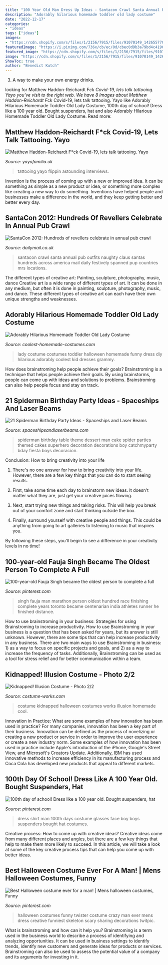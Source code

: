 ```yaml
---
title: "100 Year Old Man Dress Up Ideas - Santacon Crawl Santa Annual Pub Outfits Naughty Claus Santas Hundreds Across America Mail Daily Festively Spanned Pup Countries Mrs Locations"
description: "Adorably hilarious homemade toddler old lady costume"
date: "2022-12-17"
categories:
- "ideas"
tags: ["ideas"]
images:
- "https://cdn.shopify.com/s/files/1/2156/7915/files/91070149_142655770486025_5938227147863752704_n_large.jpg?v=1586011267"
featuredImage: "https://i.pinimg.com/736x/cb/ec/0d/cbec0d9b3a79bd4c41962e556f751b28--white-face-paint-school-dresses.jpg"
featured_image: "https://cdn.shopify.com/s/files/1/2156/7915/files/91070149_142655770486025_5938227147863752704_n_large.jpg?v=1586011267"
image: "https://cdn.shopify.com/s/files/1/2156/7915/files/91070149_142655770486025_5938227147863752704_n_large.jpg?v=1586011267"
ShowToc: true
author: "Benedict Kutch"
---
```



3. A way to make your own energy drinks.

	

		
looking for Matthew Haddon-Reichardt F*ck Covid-19, lets talk tattooing. Yayo you've visit to the right web. We have 8 Images about Matthew Haddon-Reichardt F*ck Covid-19, lets talk tattooing. Yayo like Adorably Hilarious Homemade Toddler Old Lady Costume, 100th day of school! Dress like a 100 year old. Bought suspenders, hat and also Adorably Hilarious Homemade Toddler Old Lady Costume. Read more:
		
    
## Matthew Haddon-Reichardt F*ck Covid-19, Lets Talk Tattooing. Yayo

<img loading=lazy src="https://cdn.shopify.com/s/files/1/2156/7915/files/91070149_142655770486025_5938227147863752704_n_large.jpg?v=1586011267" onerror="this.onerror=null;this.src='https://tse4.mm.bing.net/th?id=OIP.Nihik8rVuaZL05GuSJqonwAAAA&amp;pid=15.1';" alt="Matthew Haddon-Reichardt F*ck Covid-19, lets talk tattooing. Yayo">

_Source: yayofamilia.uk_

>tattooing yayo flippin astounding interviews. 

	

Invention is the process of coming up with a new or improved idea. It can be something as simple as a new product or idea, or something more complex like creating a new way to do something. Inventions have helped people and businesses make a difference in the world, and they keep getting better and better every day.

    
## SantaCon 2012: Hundreds Of Revellers Celebrate In Annual Pub Crawl

<img loading=lazy src="https://i.dailymail.co.uk/i/pix/2012/12/16/article-2248854-1689CB46000005DC-948_634x707.jpg" onerror="this.onerror=null;this.src='https://tse3.mm.bing.net/th?id=OIP.lbajx12vHHDRr_OUPYsylAENEs&amp;pid=15.1';" alt="SantaCon 2012: Hundreds of revellers celebrate in annual pub crawl">

_Source: dailymail.co.uk_

>santacon crawl santa annual pub outfits naughty claus santas hundreds across america mail daily festively spanned pup countries mrs locations. 

	

The different types of creative art: Painting, sculpture, photography, music, dance
Creative art is a wide range of different types of art. It can be done in any medium, but often it is done in painting, sculpture, photography, music, and dance. These different types of creative art can each have their own unique strengths and weaknesses.

    
## Adorably Hilarious Homemade Toddler Old Lady Costume

<img loading=lazy src="https://www.coolest-homemade-costumes.com/files/2016/11/grammy-turns-two-153876-e1500461281538-322x522.jpg" onerror="this.onerror=null;this.src='https://tse3.mm.bing.net/th?id=OIP.nooX5ASIibQxSnIuZroyJAAAAA&amp;pid=15.1';" alt="Adorably Hilarious Homemade Toddler Old Lady Costume">

_Source: coolest-homemade-costumes.com_

>lady costume costumes toddler halloween homemade funny dress diy hilarious adorably coolest kid dresses grammy. 

	

How does brainstroming help people achieve their goals?
Brainstroming is a technique that helps people achieve their goals. By using brainstorms, people can come up with ideas and solutions to problems. Brainstroming can also help people focus and stay on track.

    
## 21 Spiderman Birthday Party Ideas - Spaceships And Laser Beams

<img loading=lazy src="http://spaceshipsandlaserbeams.com/wp-content/uploads/2016/04/14-Spiderman-Birthday-Party-660x880.jpg" onerror="this.onerror=null;this.src='https://tse1.mm.bing.net/th?id=OIP.pRjQi1KMqWQfs0NnvPa9rAHaJ4&amp;pid=15.1';" alt="21 Spiderman Birthday Party Ideas - Spaceships and Laser Beams">

_Source: spaceshipsandlaserbeams.com_

>spiderman birthday table theme dessert man cake spider parties themed cakes superhero decoration decorations boy catchmyparty bday fiesta boys decoracion. 

	

Conclusion: How to bring creativity into your life
1. There's no one answer for how to bring creativity into your life. However, there are a few key things that you can do to start seeing results.
2. First, take some time each day to brainstorm new ideas. It doesn't matter what they are, just get your creative juices flowing.

3. Next, start trying new things and taking risks. This will help you break out of your comfort zone and start thinking outside the box.

4. Finally, surround yourself with creative people and things. This could be anything from going to art galleries to listening to music that inspires you.

By following these steps, you'll begin to see a difference in your creativity levels in no time!

    
## 100-year-old Fauja Singh Became The Oldest Person To Complete A Full

<img loading=lazy src="https://s-media-cache-ak0.pinimg.com/736x/a2/64/1c/a2641cbf385fdee3fe6ff6020d47a703.jpg" onerror="this.onerror=null;this.src='https://tse3.mm.bing.net/th?id=OIP._qWOa793VeoBuwhgU7n8IQHaMF&amp;pid=15.1';" alt="100-year-old Fauja Singh became the oldest person to complete a full">

_Source: pinterest.com_

>singh fauja man marathon person oldest hundred race finishing complete years toronto became centenarian india athletes runner he finished distance. 

	

How to use brainstroming in your business: Strategies for using Brainstroming to increase productivity.
How to use Brainstroming in your business is a question that has been asked for years, but its answer is still unknown. However, there are some tips that can help increase productivity in any business. 
There are two main ways to use Brainstroming in business: 1) as a way to focus on specific projects and goals, and 2) as a way to increase the frequency of tasks. Additionally, Brainstroming can be used as a tool for stress relief and for better communication within a team.

    
## Kidnapped! Illusion Costume - Photo 2/2

<img loading=lazy src="http://photos.costume-works.com/full/kidnapped1.jpg" onerror="this.onerror=null;this.src='https://tse2.mm.bing.net/th?id=OIP.1RM08htLoTf_irSKYrOBSAHaKd&amp;pid=15.1';" alt="Kidnapped! Illusion Costume - Photo 2/2">

_Source: costume-works.com_

>costume kidnapped halloween costumes works illusion homemade cool. 

	

Innovation in Practice: What are some examples of how innovation has been used in practice?
For many companies, innovation has been a key part of their business. Innovation can be defined as the process of novelizing or creating a new product or service in order to improve the user experience or create a new industry norm. 
Some examples of how innovation has been used in practice include Apple's introduction of the iPhone, Google's Street View, and Microsoft's Creators Update. Additionally, IBM has used innovative methods to increase efficiency in its manufacturing process and Coca Cola has developed new products that appeal to different markets.

    
## 100th Day Of School! Dress Like A 100 Year Old. Bought Suspenders, Hat

<img loading=lazy src="https://i.pinimg.com/736x/cb/ec/0d/cbec0d9b3a79bd4c41962e556f751b28--white-face-paint-school-dresses.jpg" onerror="this.onerror=null;this.src='https://tse4.mm.bing.net/th?id=OIP.WFn2JsIsLaR9l6-Ty0j_PADhEs&amp;pid=15.1';" alt="100th day of school! Dress like a 100 year old. Bought suspenders, hat">

_Source: pinterest.com_

>dress shirt man 100th days costume glasses face boy boys suspenders bought hat costumes. 

	

Creative process: How to come up with creative ideas?
Creative ideas come from many different places and angles, but there are a few key things that help to make them more likely to succeed. In this article, we will take a look at some of the key creative process tips that can help you come up with better ideas.

    
## Best Halloween Costume Ever For A Man! | Mens Halloween Costumes, Funny

<img loading=lazy src="https://i.pinimg.com/736x/48/72/41/487241dc45bb495ae0ea6dc70d63d21f--crazy-costumes-funny-costumes.jpg" onerror="this.onerror=null;this.src='https://tse2.mm.bing.net/th?id=OIP.bZEt0z6t_EmM4pXbUE7s1wHaLH&amp;pid=15.1';" alt="Best Halloween costume ever for a man! | Mens halloween costumes, Funny">

_Source: pinterest.com_

>halloween costumes funny twister costume crazy man ever mens dress creative funniest skeleton scary sharing decorations twitpic. 

	

What is brainstroming and how can it help you?
Brainstroming is a term used in the business world to describe a process of identifying and analyzing opportunities. It can be used in business settings to identify trends, identify new customers and generate ideas for products or services. Brainstroming can also be used to assess the potential value of a company and its arguments for investing in it.

